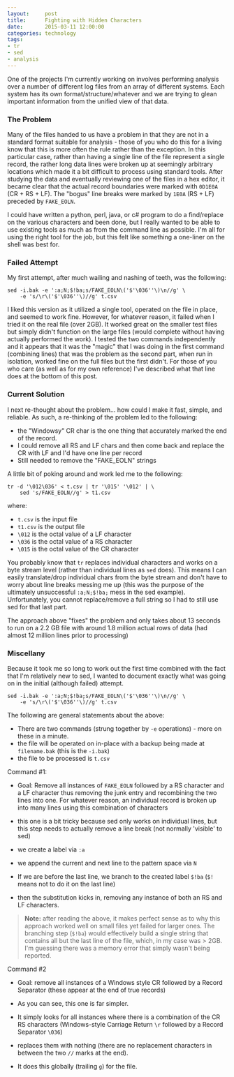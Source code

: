 ```yaml
---
layout:     post
title:      Fighting with Hidden Characters
date:       2015-03-11 12:00:00
categories: technology
tags:       
- tr
- sed
- analysis
---
```


One of the projects I'm currently working on involves performing analysis over a number of different log files from an
array of different systems. Each system has its own format/structure/whatever and we are trying to glean important
information from the unified view of that data.

### The Problem
Many of the files handed to us have a problem in that they are not in a standard format suitable for analysis - those of
you who do this for a living know that this is more often the rule rather than the exception. In this particular case,
rather than having a single line of the file represent a single record, the rather long data lines were broken up at
seemingly arbitrary locations which made it a bit difficult to process using standard tools. After studying the data and
eventually reviewing one of the files in a hex editor, it became clear that the actual record boundaries were marked
with `0D1E0A` (CR + RS + LF). The "bogus" line breaks were marked by `1E0A` (RS + LF) preceded by `FAKE_EOLN`.

I could have written a python, perl, java, or c# program to do a find/replace on the various characters and been done,
but I really wanted to be able to use existing tools as much as from the command line as possible. I'm all for using the
right tool for the job, but this felt like something a one-liner on the shell was best for.

### Failed Attempt
My first attempt, after much wailing and nashing of teeth, was the following:

    sed -i.bak -e ':a;N;$!ba;s/FAKE_EOLN\('$'\036''\)\n//g' \
        -e 's/\r\('$'\036''\)//g' t.csv

I liked this version as it utilized a single tool, operated on the file in place, and seemed to work fine. However, for
whatever reason, it failed when I tried it on the real file (over 2GB). It worked great on the smaller test files but
simply didn't function on the large files (would complete without having actually performed the work). I tested the two
commands independently and it appears that it was the "magic" that I was doing in the first command (combining lines)
that was the problem as the second part, when run in isolation, worked fine on the full files but the first didn't. For
those of you who care (as well as for my own reference) I've described what that line does at the bottom of this post.

### Current Solution
I next re-thought about the problem... how could I make it fast, simple, and reliable. As such, a re-thinking of the
problem led to the following:

- the "Windowsy" CR char is the one thing that accurately marked the end of the record.
- I could remove all RS and LF chars and then come back and replace the CR with LF and I'd have one line per record
- Still needed to remove the "FAKE_EOLN" strings

A little bit of poking around and work led me to the following:

    tr -d '\012\036' < t.csv | tr '\015' '\012' | \
        sed 's/FAKE_EOLN//g' > t1.csv

where:
- `t.csv` is the input file
- `t1.csv` is the output file
- `\012` is the octal value of a LF character
- `\036` is the octal value of a RS character
- `\015` is the octal value of the CR character

You probably know that `tr` replaces individual characters and works on a byte stream level (rather than individual
lines as `sed` does). This means I can easily translate/drop individual chars from the byte stream and don't have to
worry about line breaks messing me up (this was the purpose of the ultimately unsuccessful `:a;N;$!ba;` mess in the sed
example). Unfortunately, you cannot replace/remove a full string so I had to still use sed for that last part.

The approach above "fixes" the problem and only takes about 13 seconds to run on a 2.2 GB file with around 1.8 million
actual rows of data (had almost 12 million lines prior to processing)

### Miscellany
Because it took me so long to work out the first time combined with the fact that I'm relatively new to sed, I wanted to
document exactly what was going on in the initial (although failed) attempt.

    sed -i.bak -e ':a;N;$!ba;s/FAKE_EOLN\('$'\036''\)\n//g' \
        -e 's/\r\('$'\036''\)//g' t.csv

The following are general statements about the above:
- There are two commands (strung together by `-e` operations) - more on these in a minute.
- the file will be operated on in-place with a backup being made at `filename.bak` (this is the `-i.bak`)
- the file to be processed is `t.csv`

Command #1:
- Goal: Remove all instances of `FAKE_EOLN` followed by a RS character and a LF character thus removing the junk entry
and recombining the two lines into one. For whatever reason, an individual record is broken up into many lines using
this combination of characters

- this one is a bit tricky because sed only works on individual lines, but this step needs to actually remove a line
break (not normally 'visible' to sed)

- we create a label via `:a`

- we append the current and next line to the pattern space via `N`

- If we are before the last line, we branch to the created label `$!ba` (`$!` means not to do it on the last line)

- then the substitution kicks in, removing any instance of both an RS and LF characters.

> **Note:** after reading the above, it makes perfect sense as to why this approach worked well on small files yet
> failed for larger ones. The branching step (`$!ba`) would effectively build a single string that contains all but the
> last line of the file, which, in my case was > 2GB. I'm guessing there was a memory error that simply wasn't being
> reported.


Command #2
- Goal: remove all instances of a Windows style CR followed by a Record Separator (these appear at the end of true
records)

- As you can see, this one is far simpler.

- It simply looks for all instances where there is a combination of the CR RS characters (Windows-style Carriage Return
`\r` followed by a Record Separator `\036`)

- replaces them with nothing (there are no replacement characters in between the two `//` marks at the end).

- It does this globally (trailing `g`) for the file.
